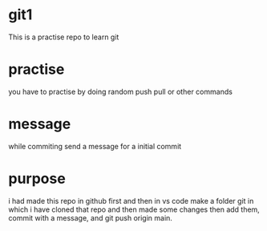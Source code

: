 # git1
This is a practise repo to learn git

# practise
you have to practise by doing random push pull or other commands

# message
while commiting send a message for a initial commit

# purpose
i had made this repo in github first and then in vs code make a folder git in which i have cloned that repo and then made some changes then add them, commit with a message, and git push origin main.